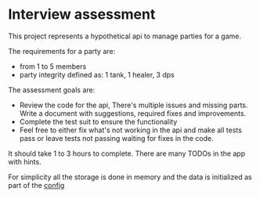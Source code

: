 # Interview assessment

This project represents a hypothetical api to manage parties for a game.

The requirements for a party are: 
- from 1 to 5 members
- party integrity defined as: 1 tank, 1 healer, 3 dps

The assessment goals are:
- Review the code for the api, There's multiple issues and missing parts. Write a document with suggestions, required fixes and improvements.
- Complete the test suit to ensure the functionality
- Feel free to either fix what's not working in the api and make all tests pass or leave tests not passing waiting for fixes in the code.

It should take 1 to 3 hours to complete. There are many TODOs in the app with hints.

For simplicity all the storage is done in memory and the data is initialized as part of the [config](src/main/java/com/interview/assessment/config/AssessmentConfiguration.java)